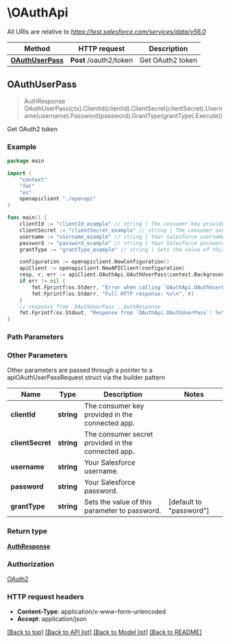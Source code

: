 # \OAuthApi

All URIs are relative to *https://test.salesforce.com/services/data/v56.0*

Method | HTTP request | Description
------------- | ------------- | -------------
[**OAuthUserPass**](OAuthApi.md#OAuthUserPass) | **Post** /oauth2/token | Get OAuth2 token



## OAuthUserPass

> AuthResponse OAuthUserPass(ctx).ClientId(clientId).ClientSecret(clientSecret).Username(username).Password(password).GrantType(grantType).Execute()

Get OAuth2 token

### Example

```go
package main

import (
    "context"
    "fmt"
    "os"
    openapiclient "./openapi"
)

func main() {
    clientId := "clientId_example" // string | The consumer key provided in the connected app.
    clientSecret := "clientSecret_example" // string | The consumer secret provided in the connected app.
    username := "username_example" // string | Your Salesforce username.
    password := "password_example" // string | Your Salesforce password.
    grantType := "grantType_example" // string | Sets the value of this parameter to password. (optional) (default to "password")

    configuration := openapiclient.NewConfiguration()
    apiClient := openapiclient.NewAPIClient(configuration)
    resp, r, err := apiClient.OAuthApi.OAuthUserPass(context.Background()).ClientId(clientId).ClientSecret(clientSecret).Username(username).Password(password).GrantType(grantType).Execute()
    if err != nil {
        fmt.Fprintf(os.Stderr, "Error when calling `OAuthApi.OAuthUserPass``: %v\n", err)
        fmt.Fprintf(os.Stderr, "Full HTTP response: %v\n", r)
    }
    // response from `OAuthUserPass`: AuthResponse
    fmt.Fprintf(os.Stdout, "Response from `OAuthApi.OAuthUserPass`: %v\n", resp)
}
```

### Path Parameters



### Other Parameters

Other parameters are passed through a pointer to a apiOAuthUserPassRequest struct via the builder pattern


Name | Type | Description  | Notes
------------- | ------------- | ------------- | -------------
 **clientId** | **string** | The consumer key provided in the connected app. | 
 **clientSecret** | **string** | The consumer secret provided in the connected app. | 
 **username** | **string** | Your Salesforce username. | 
 **password** | **string** | Your Salesforce password. | 
 **grantType** | **string** | Sets the value of this parameter to password. | [default to &quot;password&quot;]

### Return type

[**AuthResponse**](AuthResponse.md)

### Authorization

[OAuth2](../README.md#OAuth2)

### HTTP request headers

- **Content-Type**: application/x-www-form-urlencoded
- **Accept**: application/json

[[Back to top]](#) [[Back to API list]](../README.md#documentation-for-api-endpoints)
[[Back to Model list]](../README.md#documentation-for-models)
[[Back to README]](../README.md)

